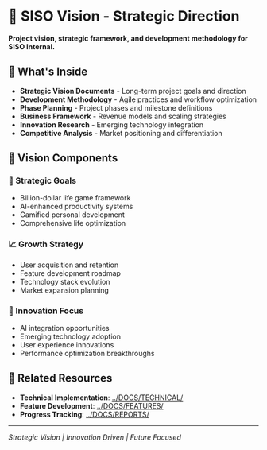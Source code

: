# 🔮 SISO Vision - Strategic Direction

**Project vision, strategic framework, and development methodology for SISO Internal.**

## 📁 **What's Inside**

- **Strategic Vision Documents** - Long-term project goals and direction
- **Development Methodology** - Agile practices and workflow optimization
- **Phase Planning** - Project phases and milestone definitions
- **Business Framework** - Revenue models and scaling strategies
- **Innovation Research** - Emerging technology integration
- **Competitive Analysis** - Market positioning and differentiation

## 🎯 **Vision Components**

### **🚀 Strategic Goals**
- Billion-dollar life game framework
- AI-enhanced productivity systems
- Gamified personal development
- Comprehensive life optimization

### **📈 Growth Strategy**
- User acquisition and retention
- Feature development roadmap
- Technology stack evolution
- Market expansion planning

### **🔬 Innovation Focus**
- AI integration opportunities
- Emerging technology adoption
- User experience innovations
- Performance optimization breakthroughs

## 🔄 **Related Resources**

- **Technical Implementation**: [../DOCS/TECHNICAL/](../DOCS/TECHNICAL/)
- **Feature Development**: [../DOCS/FEATURES/](../DOCS/FEATURES/)
- **Progress Tracking**: [../DOCS/REPORTS/](../DOCS/REPORTS/)

---

*Strategic Vision | Innovation Driven | Future Focused*
